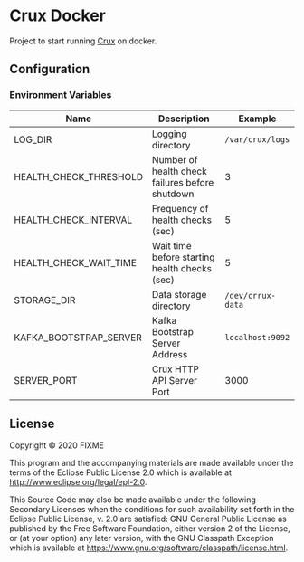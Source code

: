 # Crux Docker

Project to start running [Crux] on docker.

## Configuration

### Environment Variables

| Name                        | Description                                     | Example           |
| --------------------------- | ----------------------------------------------- | ----------------- |
| LOG_DIR                     | Logging directory                               | `/var/crux/logs`  |
| HEALTH_CHECK_THRESHOLD      | Number of health check failures before shutdown | 3                 |
| HEALTH_CHECK_INTERVAL       | Frequency of health checks (sec)                | 5                 |
| HEALTH_CHECK_WAIT_TIME      | Wait time before starting health checks (sec)   | 5                 |
| STORAGE_DIR                 | Data storage directory                          | `/dev/crrux-data` |
| KAFKA_BOOTSTRAP_SERVER      | Kafka Bootstrap Server Address                  | `localhost:9092`  |
| SERVER_PORT                 | Crux HTTP API Server Port                       | 3000              |

## License

Copyright © 2020 FIXME

This program and the accompanying materials are made available under the
terms of the Eclipse Public License 2.0 which is available at
http://www.eclipse.org/legal/epl-2.0.

This Source Code may also be made available under the following Secondary
Licenses when the conditions for such availability set forth in the Eclipse
Public License, v. 2.0 are satisfied: GNU General Public License as published by
the Free Software Foundation, either version 2 of the License, or (at your
option) any later version, with the GNU Classpath Exception which is available
at https://www.gnu.org/software/classpath/license.html.

[Crux]:https://github.com/juxt/crux